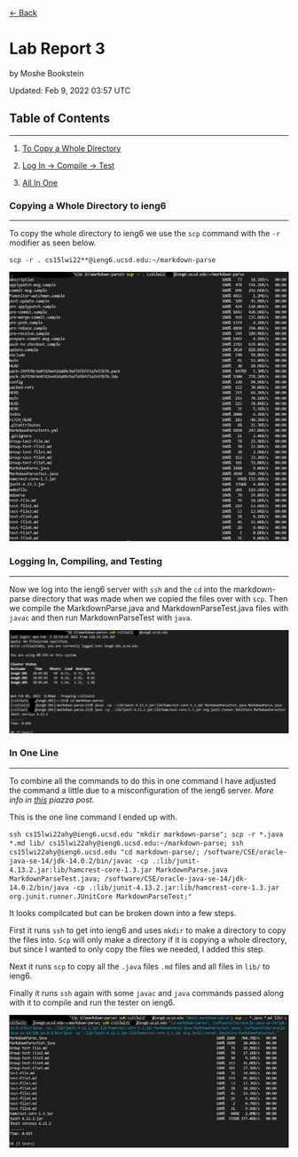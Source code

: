 [<- Back](index.html)

# Lab Report 3
by Moshe Bookstein

Updated: Feb 9, 2022 03:57 UTC
## Table of Contents
---
1. [ To Copy a Whole Directory](#copying-a-whole-directory-to-ieng6)

2. [Log In -> Compile -> Test](#logging-in-compiling-and-testing)

3. [ All In One](#in-one-line)

### Copying a Whole Directory to ieng6 
---
To copy the whole directory to ieng6 we use the `scp` command with the `-r` modifier as seen below.
``` 
scp -r . cs15lwi22**@ieng6.ucsd.edu:~/markdown-parse
```
![Image](labreport3images\copyFile.png)

### Logging In, Compiling, and Testing
---
Now we log into the ieng6 server with `ssh` and the `cd` into the markdown-parse directory that was made when we copied the files over with `scp`. Then we compile the MarkdownParse.java and MarkdownParseTest.java files with `javac` and then run MarkdownParseTest with `java`.


![Image](labreport3images\loggingIn.png)

### In One Line
---
To combine all the commands to do this in one command I have adjusted the command a little due to a misconfiguration of the ieng6 server. *More info in [this](https://piazza.com/class/kxs0toocqhv4og?cid=354) piazza post.*

This is the one line command I ended up with.

```
ssh cs15lwi22ahy@ieng6.ucsd.edu "mkdir markdown-parse"; scp -r *.java *.md lib/ cs15lwi22ahy@ieng6.ucsd.edu:~/markdown-parse; ssh cs15lwi22ahy@ieng6.ucsd.edu "cd markdown-parse/; /software/CSE/oracle-java-se-14/jdk-14.0.2/bin/javac -cp .:lib/junit-4.13.2.jar:lib/hamcrest-core-1.3.jar MarkdownParse.java MarkdownParseTest.java; /software/CSE/oracle-java-se-14/jdk-14.0.2/bin/java -cp .:lib/junit-4.13.2.jar:lib/hamcrest-core-1.3.jar org.junit.runner.JUnitCore MarkdownParseTest;"
```

It looks compilcated but can be broken down into a few steps. 

First it runs `ssh` to get into ieng6 and uses `mkdir` to make a directory to copy the files into. `Scp` will only make a directory if it is copying a whole directory, but since I wanted to only copy the files we needed, I added this step. 

Next it runs `scp` to copy all the `.java` files  `.md` files and all files in `lib/` to ieng6. 

Finally it runs `ssh` again with some `javac` and `java` commands passed along with it to compile and run the tester on ieng6.

![Image](labreport3images\multicommandstack.png)